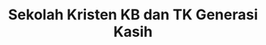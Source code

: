 ---
templateKey: 'program-page'
path: /programs
title: Sekolah Kristen KB dan TK Generasi Kasih 
image: /img/finish1.jpg
heading: Program Kegiatan - Kegiatan di Sekolah KB - TK Generasi Kasih 
description: >-
  Sekolah Kristen KB dan TK Generasi Kasih hendaknya bersifat mendidik, mencerdaskan, membangkitkan aktivitas dan kreativitas anak, efektif, demokratis, menantang, menyenangkan, dan mengasyikkan.
  Berikut adalah kegiatan-kegiatan di sekolah:
intro:
  blurbs:
    - image: /img/ibadahraya.jpg
      text: >
        KB - TK Generasi Kasih Kegiatan para siswa yang sedang mendengarkan cerita 
        dongeng yang 
        dijelaskan oleh ibu guru dengan menggunakan media gambar.
    - image: /img/sentramasak1.jpg
      text: >
       KB - TK Generasi Kasih seminggu sekali selalu melakukan kegiatan 
        memasak bersama dan para siswa pun sangat antusias mengikuti kegiatan memasak tersebut.
    - image: /img/pemadamkebakaran.jpg
      text: >
       KB - TK Generasi Kasih kegiatan para siswa yang sedang kunjungan markas pemadam kebarakan untuk mempelajari langkah - langkah saat terjadi bencana kebakaran.
    - image: /img/natalgenka.jpg
      text: >
        KB - TK Generasi Kasih kegiatan merayakan natal tahunan bersama setiap setahun sekali.
  heading: Guru Pengajar
  description: >
    Selain itu, staf pengajar kami terdiri dari para profesional yang berpengalaman dan penuh dedikasi dalam mendukung perkembangan setiap anak. Mereka tidak hanya menjadi pengajar, tetapi juga menjadi teman dan teladan bagi anak-anak kami.
main:
  heading: Photo Bersama Murid dan Ibu Guru KB - TK Generasi Kasih
  description: >
   Kami percaya bahwa pendidikan adalah perjalanan kolaboratif antara sekolah, orangtua, dan komunitas. Oleh karena itu, kami sangat menghargai keterlibatan orangtua dalam setiap aspek pembelajaran anak-anak kami. Bersama-sama, kami membentuk lingkungan yang mendukung, memotivasi, dan memperkuat setiap anak untuk mencapai potensi terbaik mereka.
  image1:
    alt: TK Kristen Juwana
    image: /img/TKB2.jpg
  image2:
    alt: TK Generasi Kasih
    image: /img/KB2.JPG
  image3:
    alt: Kegiatan Pembelajaran Anak TK
    image: /img/TKA2.JPG
testimonials:
  - author: Elisabeth Kaurismäki
    quote: >-
      The first time I tried Kaldi’s coffee, I couldn’t even believe that was
      the same thing I’ve been drinking every morning.
  - author: Philipp Trommler
    quote: >-
      Kaldi is the place to go if you want the best quality coffee. I love their
      stance on empowering farmers and transparency.
full_image: /img/finish3.jpg
pricing:
  heading: Monthly subscriptions
  description: >-
    We make it easy to make great coffee a part of your life. Choose one of our
    monthly subscription plans to receive great coffee at your doorstep each
    month. Contact us about more details and payment info.
  plans:
    - description: Perfect for the drinker who likes to enjoy 1-2 cups per day.
      items:
        - 3 lbs of coffee per month
        - Green or roasted beans"
        - One or two varieties of beans"
      plan: Small
      price: '50'
    - description: 'Great for avid drinkers, java-loving couples and bigger crowds'
      items:
        - 6 lbs of coffee per month
        - Green or roasted beans
        - Up to 4 different varieties of beans
      plan: Big
      price: '80'
    - description: Want a few tiny batches from different varieties? Try our custom plan
      items:
        - Whatever you need
        - Green or roasted beans
        - Unlimited varieties
      plan: Custom
      price: '??'
---
